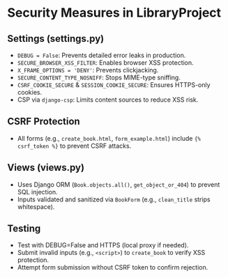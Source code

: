 # Security Measures in LibraryProject

## Settings (settings.py)
- `DEBUG = False`: Prevents detailed error leaks in production.
- `SECURE_BROWSER_XSS_FILTER`: Enables browser XSS protection.
- `X_FRAME_OPTIONS = 'DENY'`: Prevents clickjacking.
- `SECURE_CONTENT_TYPE_NOSNIFF`: Stops MIME-type sniffing.
- `CSRF_COOKIE_SECURE` & `SESSION_COOKIE_SECURE`: Ensures HTTPS-only cookies.
- CSP via `django-csp`: Limits content sources to reduce XSS risk.

## CSRF Protection
- All forms (e.g., `create_book.html`, `form_example.html`) include `{% csrf_token %}` to prevent CSRF attacks.

## Views (views.py)
- Uses Django ORM (`Book.objects.all()`, `get_object_or_404`) to prevent SQL injection.
- Inputs validated and sanitized via `BookForm` (e.g., `clean_title` strips whitespace).

## Testing
- Test with DEBUG=False and HTTPS (local proxy if needed).
- Submit invalid inputs (e.g., `<script>`) to `create_book` to verify XSS protection.
- Attempt form submission without CSRF token to confirm rejection.
